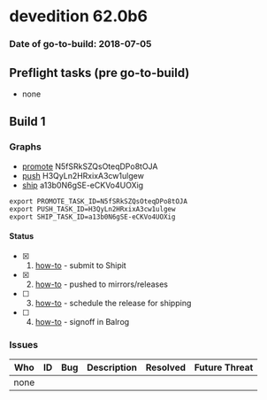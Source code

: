 # devedition 62.0b6

### Date of go-to-build: 2018-07-05

## Preflight tasks (pre go-to-build)
- none

## Build 1  

### Graphs
* [promote](https://tools.taskcluster.net/push-inspector/#/N5fSRkSZQsOteqDPo8tOJA) N5fSRkSZQsOteqDPo8tOJA
* [push](https://tools.taskcluster.net/push-inspector/#/H3QyLn2HRxixA3cw1ulgew) H3QyLn2HRxixA3cw1ulgew
* [ship](https://tools.taskcluster.net/push-inspector/#/a13b0N6gSE-eCKVo4UOXig) a13b0N6gSE-eCKVo4UOXig
```
export PROMOTE_TASK_ID=N5fSRkSZQsOteqDPo8tOJA
export PUSH_TASK_ID=H3QyLn2HRxixA3cw1ulgew
export SHIP_TASK_ID=a13b0N6gSE-eCKVo4UOXig
```


#### Status
- [x] 1.  [how-to](https://wiki.mozilla.org/Release:Release_Automation_on_Mercurial:Starting_a_Release#Submit_to_Ship_It)  - submit to Shipit
- [x] 2.  [how-to](https://github.com/mozilla-releng/releasewarrior-2.0/blob/master/docs/release-promotion/desktop/howto.md#push-artifacts-to-releases-directory)  - pushed to mirrors/releases
- [ ] 3.  [how-to](https://github.com/mozilla-releng/releasewarrior-2.0/blob/master/docs/release-promotion/desktop/howto.md#ship-the-release)  - schedule the release for shipping
- [ ] 4.  [how-to](https://github.com/mozilla-releng/releasewarrior-2.0/blob/master/docs/release-promotion/desktop/howto.md#obtain-sign-offs-for-changes)  - signoff in Balrog

### Issues
| Who                 | ID               | Bug                                                                 | Description                | Resolved                | Future Threat                |
| ------------------- | ---------------- | ------------------------------------------------------------------- | -------------------------- | ----------------------- | ---------------------------- |
| none | | | | | |

